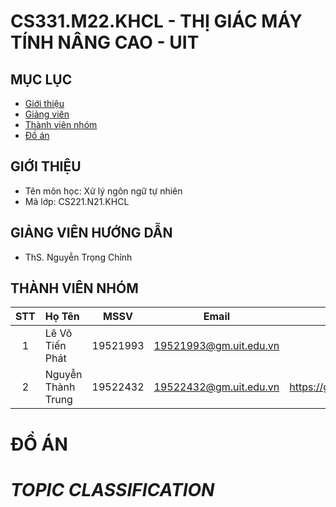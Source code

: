 # CS331.M22.KHCL - THỊ GIÁC MÁY TÍNH NÂNG CAO - UIT


## MỤC LỤC
- [Giới thiệu](#giới-thiệu)
- [Giảng viên](#giảng-viên-hướng-dẫn)
- [Thành viên nhóm](#thành-viên-nhóm)
- [Đồ án](#đồ-án)
## GIỚI THIỆU
- Tên môn học: Xử lý ngôn ngữ tự nhiên
- Mã lớp: CS221.N21.KHCL

## GIẢNG VIÊN HƯỚNG DẪN
-  ThS. Nguyễn Trọng Chỉnh 

## THÀNH VIÊN NHÓM

|STT| Họ Tên | MSSV| Email | Github |
|:-:|:------------------|:---------:|:--------:|:-----------:|
| 1 | Lê Võ Tiến Phát | 19521993 | 19521993@gm.uit.edu.vn | ...  |
| 2 | Nguyễn Thành Trung | 19522432 | 19522432@gm.uit.edu.vn | https://github.com/trungtaos |

# ĐỒ ÁN
# *TOPIC CLASSIFICATION*
